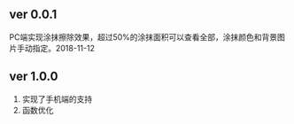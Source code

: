 ﻿## ver 0.0.1 ##
PC端实现涂抹擦除效果，超过50%的涂抹面积可以查看全部，涂抹颜色和背景图片手动指定。2018-11-12
## ver 1.0.0 ##
1. 实现了手机端的支持
2. 函数优化